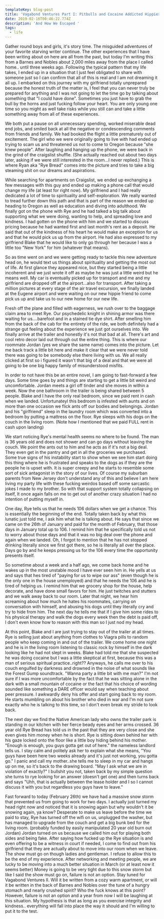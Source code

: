 ```yaml
---
templateKey: blog-post
title: 'Vagabond Ventures Part I: Pitbulls and Cocaine Addicted Hippies '
date: 2019-02-16T00:46:22.774Z
description: 'And How We Escaped '
tags:
  - life
---
```

Gather round boys and girls, it's story time. The misguided adventures of your favorite starving writer continue. The other experiences that I have been writing about on here are all from the past, but today I'm writing this from a Barnes and Nobles about 2,000 miles away from the place I called home.. until three weeks ago. Following the typical pattern that my life takes, I ended up in a situation that I just feel obligated to share with someone just so I can confirm that all of this is real and I am not dreaming it all up. I embarked on this journey with my girlfriend totally unprepared because the honest truth of the matter is, I feel that you can never truly be prepared for anything and I was not going to let the time go by talking about something that "I could have done". Sometimes you just have to grab the bull by the horns and just fucking follow your heart. You are only young one time so you might as well take risks while you still can and take a little something away from all of these experiences. 

We both put a pause on all unnecessary spending, worked miserable dead end jobs, and smiled back at all the negative or condescending comments from friends and family. We had booked the flight a little prematurely out of excitement. The girl who we were originally going to live with had ended up trying to scam us and threatened us not to come to Oregon because "she knew people". After laughing and hanging up the phone, we were back in the grind of the craigslist shuffle. (She actually reached out about two days later, asking if we were still interested in the room...I never replied.) This is where Ryan aka "Rye Bread" comes into the picture and tries to take a big steaming shit on our dreams and aspirations.

While searching for apartments on Craigslist, we ended up exchanging a few messages with this guy and ended up making a phone call that would change my life (at least for right now). My girlfriend and I had really dedicated a lot of time to spirituality and self-exploration. We really wanted to tread further down this path and that is part of the reason we ended up heading to Oregon as well as education and diving into adulthood. We finally got on the phone with Rye and he had talked a big talk about supporting what we were doing, wanting to help, and spreading love and kindness. I had gotten on the phone with him and we started to discuss pricing because he had wanted first and last month's rent as a deposit. He said that out of the kindness of his heart he would make an exception for us and that he would pick us up from the airport. He had also expressed to my girlfriend Blake that he would like to only go through her because I was a little too "New York" for him (whatever that means). 

So as time went on and we were getting ready to tackle this new adventure head on, he would text us things about spirituality and getting the most out of life. At first glance they appeared nice, but they started being a little incoherent and we just wrote it off as maybe he was just a little weird but he means well. My car is eventually picked up for transport and me and my girlfriend are dropped off at the airport...also for transport. After taking a million pictures at every stage of the air travel excursion, we finally landed at the Eugene airport and were waiting on our new hippie friend to come pick us up and take us to our new home for our new life.

Fresh off the plane and filled with eagerness, we rush over to the baggage claim area to meet Rye. Our psychedelic knight in shining armor was there waiting for us....barefoot and in a stained tie dye shirt. After smelling him from the back of the cab for the entirety of the ride, we both definitely had a strange gut feeling about the experience we just got ourselves into. We finally arrive at the trailer and honestly it's not that bad at all. There's art and cool retro decor laid out through out the entire thing. This is where our roommate Jordan (yes we share the same name) comes into the picture. Let me back track a little bit here and make it clear that we were never told there was going to be somebody else there living with us. We all really clicked at first so i figured it wasn't that big of a deal and that we were all going to be one big happy family of misunderstood misfits. 

In order to not have this be an entire novel, I am going to fast-forward a few days. Some time goes by and things are starting to get a little bit weird and uncomfortable. Jordan meets a girl off tinder and she moves in within a week. Now the one bathroom in the trailer is being shared between 5 people. Blake and I have the only real bedroom, since we paid rent in cash when we landed. Unfortunateyl this bedroom is infested with aunts and on more than one occasion we flick ants off our bodies and belongings. Jordan and his "girlfriend" sleep in the laundry room which was converted into a bedroom by putting a mattress on the floor. Rye sleeps with his dogs on the couch in the living room. (Note how I mentioned that we paid FULL rent in cash upon landing) 

We start noticing Rye's mental health seems no where to be found. The man is 36 years old and does not shower and can go days without leaving the couch. We point the ants out to him and he acts as if it's not a big deal. They even get in the pantry and get in all the groceries we purchased. Some true signs of his instability start to show when we see him start doing this thing where he is frustrated and speaks to the dogs as if they are the people he is upset with. It is super creepy and he starts to resemble some sort of sick antagonist in the story of our lives. Of course my suburban parents from New Jersey don't understand any of this and believe I am here living my party life with these fucking weirdos based off some sarcastic jokes I made to my brother. So with that support system totally collapsing on itself, It once again falls on me to get out of another crazy situation I had no intention of putting myself in. 

One day, Rye tells us that he needs 106 dollars when we get a chance. This is essentially the beginning of the end. Totally taken back by what this lunatic just told me, I ask him what he is talking about. He says that since we came on the 26th of January and paid for the month of February, that those days in January total up to 106. I remind him that he specifically told us not to worry about those days and that it was no big deal over the phone and again when we landed. Oh, I forgot to mention that he has not stopped drinking literally since we first got there, so he is literally all over the place. Days go by and he keeps pressing us for the 106 every time the opportunity presents itself. 

So sometime about a week and a half ago, we come back home and he wakes up in the most unstable mood I have ever seen him in. He yells at us and says that hes tired of "paying for us to wipe our ass" (even though he is the only one in the house unemployed) and that he needs the 106 and he is tired of helping us. I remind him that we grocery shop for the house, help decorate, and have done small favors for him. He just twitches and stutters and we walk away back to our room. Later that night, we hear him screaming about how much he hates his roommates, carrying on conversation with himself, and abusing his dogs until they literally cry and try to hide from him. The next day he tells me that if I give him some rides to his physical therapy and walk the dogs every week then the debt is paid off, I don't even know how to reason with this man so I just nod my head. 

At this point, Blake and I are just trying to stay out of the trailer at all times. Rye is selling just about anything from clothes to Viagra pills to random people who keep coming in and out of the trailer. We come home one night and he is in the living room listening to classic rock by himself in the dark looking like he had not slept in weeks. Blake had told me that she suspected he was doing cocaine but I was a little skeptical at first, because this was a man of serious spiritual practice..right?? Anyways, he calls me over to his couch engulfed by darkness and drowned in the noise of what sounds like the Forest Gump soundtrack. "Wanna party a little bit with me man?" I'm not sure if I was more uncomfortable by the fact that he was sitting alone in the dark with a small mountain of cocaine or the fact that his choice of wording sounded like something a DARE officer would say when teaching about peer pressure. I awkwardly deny his offer and start going back to my room. He starts mumbling on about his brother who died in war and I'm not sure exactly who he is talking to this time, so I don't even break my stride to look back. 

The next day we find the Native American lady who owns the trailer park is standing in our kitchen with her fierce beady eyes and her arms crossed. 36 year old Rye Bread has told us in the past that they are very close and she even gives him money when he is short. Rye is sitting down behind her with his gaze locked onto the floor like a little boy hiding behind his mother. "Enough is enough, you guys gotta get out of here." the nameless landlord tells us. I stay calm and politely ask her to explain what she means, "You guys have been here two weeks already and it's just not working, you gotta go." I panic and call my mother..she tells me to sleep in my car and hangs up on me, so it's back to the drawing board. "May I ask what we are in violation of exactly?" I bullshit you not, taken back by my simple question she turns to rye looking for an answer (doesn't get one) and then turns back and says "Uhh, that is actually between the lease holder and I so I cannot discuss it with you but regardless you guys have to leave." 

Fast forward to today (February 26th) we have had a massive snow storm that prevented us from going to work for two days. I actually just turned my head right now and noticed that it is snowing again but why wouldn't it be snowing again, ya know? Desperate to make us leave before the time we paid to stay, Rye has turned off the wifi on us, unplugged the washer, but has managed to upgrade from the couch and get a big bunk bed for the living room. (probably funded by easily manipulated 20 year old burn out Jordan)  Jordan turned on us because we called him out for playing both sides and being fake. After saying how fucked up the Rye situation is and even offering to be a witness in court if needed, I come to find out from his girlfriend that they are actually about to move into our room when we leave. The show must go on though ladies and gentleman. I refuse to allow this to be the end of my experience. After networking and meeting people, we are lucky to be moving into a much better situation in March (or at least now it seems better) Money is going to be very tight due to this snow storm but like I said the show must go on, failure is not an option. Stay tuned for Vagabond Ventures II. Will it be written from a cozy warm apartment, or will it be written in the back of Barnes and Nobles over the tune of a hungry stomach and nearly crushed spirit? Who the fuck knows at this point? However, failure is not an option and a year from now I will be laughing at this situation. My hypothesis is that as long as you exercise integrity and kindness.. everything will fall into place the way it should and I'm willing to put it to the test.
